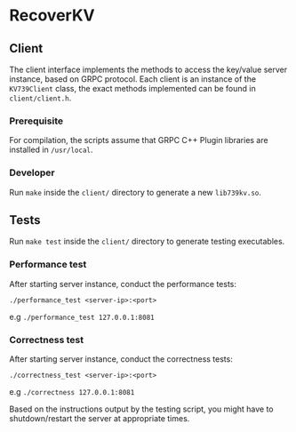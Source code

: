 # RecoverKV

## Client
The client interface implements the methods to access the key/value server instance, based on GRPC protocol. Each client is an instance of the `KV739Client` class, the
exact methods implemented can be found in `client/client.h`.

### Prerequisite
For compilation, the scripts assume that GRPC C++ Plugin libraries are installed in `/usr/local`.

### Developer
Run `make` inside the `client/` directory to generate a new `lib739kv.so`.

## Tests
Run `make test` inside the `client/` directory to generate testing executables.

### Performance test
After starting server instance, conduct the performance tests:
```
./performance_test <server-ip>:<port>
```
e.g `./performance_test 127.0.0.1:8081`

### Correctness test
After starting server instance, conduct the correctness tests:
```
./correctness_test <server-ip>:<port>
```
e.g `./correctness 127.0.0.1:8081`

Based on the instructions output by the testing script, you might have to shutdown/restart the server at appropriate times.
